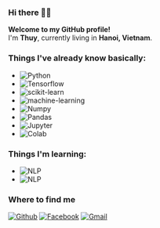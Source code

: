 ### Hi there 👋😊

<p><b>Welcome to my GitHub profile!</b> </br> I'm <b>Thuy</b>, currently living in <b>Hanoi, Vietnam</b>. </p>

<h3>Things I've already know basically:</h3>

- <img alt="Python" src="https://img.shields.io/badge/Python-3366FF?style=flat&logo=python&logoColor=white" />
- <img alt="Tensorflow" src="https://img.shields.io/badge/Tensorflow-FF6F00?style=flat&logo=tensorflow&logoColor=white" />
- <img alt="scikit-learn" src="https://img.shields.io/badge/scikit--learn-F7931E?&style=flat&logo=scikit-learn&logoColor=white" />
- <img alt="machine-learning" src="https://img.shields.io/badge/Machine--Learning-33CC33?style=flat&logo=scikit&logoColor=white" />
- <img alt="Numpy" src="https://img.shields.io/badge/Numpy-013243?style=flat&logo=numpy&logoColor=white" />
- <img alt="Pandas" src="https://img.shields.io/badge/Pandas-150458?style=flat&logo=pandas&logoColor=white" />
- <img alt="Jupyter" src="https://img.shields.io/badge/Jupyter--Notebook-F37626?style=flat&logo=Jupyter&logoColor=white" />
- <img alt="Colab" src="https://img.shields.io/badge/Google--Colab-F9AB00?style=flat&logo=google-colab&logoColor=white" />

<h3>Things I'm learning:</h3>

- <img alt="NLP" src="https://img.shields.io/badge/Natural--Language--Processing-03C75A?style=flat&logo=nlp&logoColor=white" />
- <img alt="NLP" src="https://img.shields.io/badge/Natural--Language--Processing-03C75A?style=flat&logo=nlp&logoColor=white" />


<h3>Where to find me</h3>
<p><a href="https://github.com/hthuy1998" target="_blank"><img alt="Github" src="https://img.shields.io/badge/GitHub-%2312100E.svg?&style=for-the-badge&logo=Github&logoColor=white" /></a> 
<a href="https://www.facebook.com/thuy.hoang08091998" target="_blank"><img alt="Facebook" src="https://img.shields.io/badge/Facebook-1877F2?&style=for-the-badge&logo=facebook&logoColor=white" /></a> 
<a href="thuybg98a5@gmail.com" target="_blank"><img alt="Gmail" src="https://img.shields.io/badge/Gmail-EA4335?&style=for-the-badge&logo=gmail&logoColor=white" /></a>
</p>
